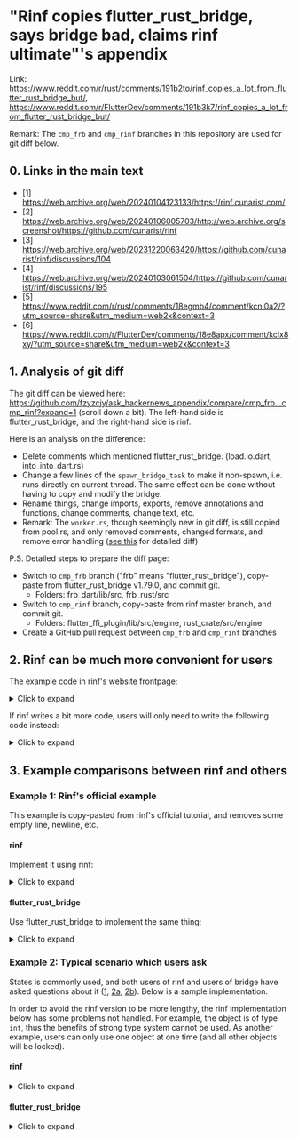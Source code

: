 # "Rinf copies flutter_rust_bridge, says bridge bad, claims rinf ultimate"'s appendix

Link: https://www.reddit.com/r/rust/comments/191b2to/rinf_copies_a_lot_from_flutter_rust_bridge_but/, https://www.reddit.com/r/FlutterDev/comments/191b3k7/rinf_copies_a_lot_from_flutter_rust_bridge_but/

Remark: The `cmp_frb` and `cmp_rinf` branches in this repository are used for git diff below.

## 0. Links in the main text

* [1] https://web.archive.org/web/20240104123133/https://rinf.cunarist.com/
* [2] https://web.archive.org/web/20240106005703/http://web.archive.org/screenshot/https://github.com/cunarist/rinf
* [3] https://web.archive.org/web/20231220063420/https://github.com/cunarist/rinf/discussions/104
* [4] https://web.archive.org/web/20240103061504/https://github.com/cunarist/rinf/discussions/195
* [5] https://www.reddit.com/r/rust/comments/18egmb4/comment/kcni0a2/?utm_source=share&utm_medium=web2x&context=3
* [6] https://www.reddit.com/r/FlutterDev/comments/18e8apx/comment/kclx8xy/?utm_source=share&utm_medium=web2x&context=3

## 1. Analysis of git diff

The git diff can be viewed here: https://github.com/fzyzcjy/ask_hackernews_appendix/compare/cmp_frb...cmp_rinf?expand=1 (scroll down a bit). The left-hand side is flutter_rust_bridge, and the right-hand side is rinf.

Here is an analysis on the difference:
* Delete comments which mentioned flutter_rust_bridge. (load.io.dart, into_into_dart.rs)
* Change a few lines of the `spawn_bridge_task` to make it non-spawn, i.e. runs directly on current thread. The same effect can be done without having to copy and modify the bridge.
* Rename things, change imports, exports, remove annotations and functions, change comments, change text, etc.
* Remark: The `worker.rs`, though seemingly new in git diff, is still copied from pool.rs, and only removed comments, changed formats, and remove error handling ([see this](https://www.diffchecker.com/FYTzoY8n/) for detailed diff)

P.S. Detailed steps to prepare the diff page:
* Switch to `cmp_frb` branch ("frb" means "flutter_rust_bridge"), copy-paste from flutter_rust_bridge v1.79.0, and commit git.
    * Folders: frb_dart/lib/src, frb_rust/src
* Switch to `cmp_rinf` branch, copy-paste from rinf master branch, and commit git.
    * Folders: flutter_ffi_plugin/lib/src/engine, rust_crate/src/engine
* Create a GitHub pull request between `cmp_frb` and `cmp_rinf` branches

## 2. Rinf can be much more convenient for users

The example code in rinf's website frontpage:

<details>
<summary>Click to expand</summary>

```rust
pub async fn do(rust_request: RustRequest) -> RustResponse {
  use crate::messages::tutorial_resource::{
    ReadRequest,
    ReadResponse,
  };

  match rust_request.operation {
    RustOperation::Create => RustResponse::default(),
    RustOperation::Read => {
      let message_bytes = rust_request.message.unwrap();
      let request_message = ReadRequest::decode(
        message_bytes.as_slice()
      ).unwrap();

      let response_message = ReadResponse {
        output_numbers: vec![1, 2, 3],
        output_string: String::from("HI"),
      };
      RustResponse {
        successful: true,
        message: Some(response_message.encode_to_vec()),
        blob: None,
      }
    }
    RustOperation::Update => RustResponse::default(),
    RustOperation::Delete => RustResponse::default(),
  }
}
```

Dart

```dart
final requestMessage = tutorialResource.ReadRequest(
  inputNumbers: [3, 4, 5],
  inputString: 'Zero-cost abstraction',
);
final rustRequest = RustRequest(
  resource: tutorialResource.ID,
  operation: RustOperation.Read,
  message: requestMessage.writeToBuffer(),
);
final rustResponse = await requestToRust(rustRequest);
```

</details>

If rinf writes a bit more code, users will only need to write the following code instead:

<details>
<summary>Click to expand</summary>

```rust
pub async fn do_read(request: ReadRequest) -> ReadResponse {
    ReadResponse {
        output_numbers: vec![1, 2, 3],
        output_string: String::from("HI"),
    }
}
```

Dart

```dart
final request = tutorialResource.ReadRequest(
  inputNumbers: [3, 4, 5],
  inputString: 'Zero-cost abstraction',
)
final response = await tutorialResourceRead(request);
```

</details>

## 3. Example comparisons between rinf and others

### Example 1: Rinf's official example

This example is copy-pasted from rinf's official tutorial, and removes some empty line, newline, etc.

#### rinf

Implement it using rinf:

<details>
<summary>Click to expand</summary>

Protobuf:

```proto
message ReadRequest {
  repeated int32 input_numbers = 1;
  string input_string = 2;
}

message ReadResponse {
  repeated int32 output_numbers = 1;
  string output_string = 2;
}
```

Rust file 1:

```rust
pub async fn handle_tutorial_resource(rust_request: RustRequest) -> RustResponse {
    match rust_request.operation {
        RustOperation::Create => RustResponse::default(),
        RustOperation::Read => {
            let message_bytes = rust_request.message.unwrap();
            let request_message = ReadRequest::decode(message_bytes.as_slice()).unwrap();
            let response_message = ReadResponse {
                output_numbers: request_message.input_numbers.into_iter().map(|x| x + 1).collect(),
                output_string: request_message.input_string.to_uppercase(),
            };
            RustResponse {
                successful: true,
                message: Some(response_message.encode_to_vec()),
                blob: None,
            }
        }
        RustOperation::Update => RustResponse::default(),
        RustOperation::Delete => RustResponse::default(),
    }
}
```

Rust file 2:

```rust
messages::tutorial_resource::ID => sample_functions::handle_tutorial_resource(rust_request).await
```

Dart:

```dart
  final request = tutorialResource.ReadRequest(
    inputNumbers: [3, 4, 5],
    inputString: 'Zero-cost abstraction',
  );
  final rustRequest = RustRequest(
    resource: tutorialResource.ID,
    operation: RustOperation.Read,
    message: request.writeToBuffer(),
  );
  final rustResponse = await requestToRust(rustRequest);
  final response = tutorialResource.ReadResponse.fromBuffer(rustResponse.message!);
  print('${response.outputNumbers} ${response.outputString}');
```

</details>

#### flutter_rust_bridge

Use flutter_rust_bridge to implement the same thing:

<details>
<summary>Click to expand</summary>

Rust:

```rust
pub struct ReadResponse {
    pub output_numbers: Vec<i32>,
    pub output_string: String,
}

pub async fn handle_tutorial_resource(input_numbers: Vec<i32>, input_string: String) -> ReadResponse {
    ReadResponse {
        output_numbers: input_numbers.into_iter().map(|x| x + 1).collect(),
        output_string: input_string.to_uppercase(),
    }
}
```

Dart:

```dart
  final response = await handleTutorialResource(
    inputNumbers: [3, 4, 5],
    inputString: 'Zero-cost abstraction',
  );
  print('${response.outputNumbers} ${response.outputString}');
```

</details>

### Example 2: Typical scenario which users ask

States is commonly used, and both users of rinf and users of bridge have asked questions about it ([1](https://web.archive.org/web/20240107060614/https://github.com/cunarist/rinf/discussions/240), [2a](https://web.archive.org/web/20240107060617/https://github.com/fzyzcjy/flutter_rust_bridge/discussions/251), [2b](https://web.archive.org/web/20240107060619/https://github.com/fzyzcjy/flutter_rust_bridge/discussions/962)). Below is a sample implementation.

In order to avoid the rinf version to be more lengthy, the rinf implementation below has some problems not handled. For example, the object is of type `int`, thus the benefits of strong type system cannot be used. As another example, users can only use one object at one time (and all other objects will be locked).

#### rinf

<details>
<summary>Click to expand</summary>

Protobuf:

```protobuf
message CreateRequest {
  string name = 1;
}

message CreateResponse {
  int32 object_id = 1;
}

message ReadRequest {
  oneof inner {
    SizeRequest size_request = 1;
    SearchRequest search_request = 2;
  }
}

message SizeRequest {
  int32 object_id = 1;
}

message SearchRequest {
  int32 object_id = 1;
  string keyword = 2;
}

message ReadResponse {
  oneof inner {
    SizeResponse size_response = 1;
    Empty search_response = 2;
  }
}

message SearchSignal {
  int32 object_id = 1;
  oneof inner {
    string value = 2;
    Empty end = 3;
  }
}

message SizeResponse {
  int32 value = 1;
}

message DeleteRequest {
  int32 object_id = 1;
}
```

Rust:

```rust
struct WordDict(HashMap<String, String>);

lazy_static! {
    static ref WORD_DICT_POOL: RwLock<HashMap<i32, WordDict>> = RwLock::new(HashMap::new());
    static ref WORD_DICT_NEXT_ID: Mutex<i32> = Mutex::new(0);
}

pub async fn handle_word_dict_resource(rust_request: RustRequest) -> RustResponse {
    match rust_request.operation {
        RustOperation::Create => {
            let request_message = CreateRequest::decode(rust_request.message.unwrap().as_slice()).unwrap();
            let object_id = {
                let mut next_id = WORD_DICT_NEXT_ID.lock().unwrap();
                *next_id += 1;
                *next_id
            };
            WORD_DICT_POOL.write().unwrap().insert(object_id, WordDict(fake_data(request_message.name)));
            let response_message = CreateResponse { object_id };
            RustResponse {
                successful: true,
                message: Some(response_message.encode_to_vec()),
                blob: None,
            }
        }
        RustOperation::Read => {
            let request_message: ReadRequest = ReadRequest::decode(rust_request.message.unwrap().as_slice()).unwrap();
            match request_message.inner.unwrap() {
                Inner::SizeRequest(request) => {
                    let pool_lock = WORD_DICT_POOL.read().unwrap();
                    let word_dict = pool_lock.get(&request.object_id).unwrap();
                    let response_message = SizeResponse { value: word_dict.0.len() as i32 };
                    RustResponse {
                        successful: true,
                        message: Some(response_message.encode_to_vec()),
                        blob: None,
                    }
                }
                Inner::SearchRequest(request) => {
                    tokio::task::spawn_blocking(move || {
                        let pool_lock = WORD_DICT_POOL.read().unwrap();
                        let word_dict = pool_lock.get(&request.object_id).unwrap();
                        for (k, v) in word_dict.0.iter() {
                            if k.contains(&request.keyword) {
                                let signal_message = SearchSignal {
                                    object_id: request.object_id,
                                    inner: Some(search_signal::Inner::Value(v.clone())),
                                };
                                send_rust_signal(RustSignal {
                                    resource: ID,
                                    message: Some(signal_message.encode_to_vec()),
                                    blob: None,
                                });
                            }
                            sleep(Duration::from_millis(500)); // Mimic slow search
                        }
                        let signal_message = SearchSignal {
                            object_id: request.object_id,
                            inner: Some(search_signal::Inner::End(Empty {})),
                        };
                        send_rust_signal(RustSignal {
                            resource: ID,
                            message: Some(signal_message.encode_to_vec()),
                            blob: None,
                        });
                    });
                    RustResponse {
                        successful: true,
                        message: None,
                        blob: None,
                    }
                }
            }
        }
        RustOperation::Update => RustResponse::default(),
        RustOperation::Delete => {
            let request_message = DeleteRequest::decode(rust_request.message.unwrap().as_slice()).unwrap();
            let removed = WORD_DICT_POOL.write().unwrap().remove(&request_message.object_id);
            assert!(removed.is_some());
            RustResponse {
                successful: true,
                message: None,
                blob: None,
            }
        }
    }
}
```

Rust file 2:

```rust
messages::word_dict_resource::ID => sample_functions::handle_word_dict_resource(rust_request).await,
```

Execute search in Dart:

```dart
  final createResponse = await requestToRust(RustRequest(
    resource: wordDictResource.ID,
    operation: RustOperation.Create,
    message: wordDictResource.CreateRequest(name: 'something').writeToBuffer(),
  ));
  final dictObjectId = wordDictResource.CreateResponse.fromBuffer(createResponse.message!).objectId;

  // Listen to result of `search`
  StreamSubscription<RustSignal>? streamSubscription;
  streamSubscription =
      rustBroadcaster.stream.where((rustSignal) => rustSignal.resource == wordDictResource.ID).listen((rustSignal) {
        final signal = wordDictResource.SearchSignal.fromBuffer(rustSignal.message!);
        if (signal.objectId != dictObjectId) {
          return;
        }
        switch (signal.whichInner()) {
          case wordDictResource.SearchSignal_Inner.value:
            print(signal.value);
          case wordDictResource.SearchSignal_Inner.end:
            streamSubscription!.cancel();
          case wordDictResource.SearchSignal_Inner.notSet:
            throw Exception();
        }
      });
  // Invoke `search`
  await requestToRust(RustRequest(
    resource: wordDictResource.ID,
    operation: RustOperation.Read,
    message: wordDictResource.ReadRequest(
      searchRequest: wordDictResource.SearchRequest(objectId: dictObjectId, keyword: 'e'),
    ).writeToBuffer(),
  ));

  await requestToRust(RustRequest(
    resource: wordDictResource.ID,
    operation: RustOperation.Delete,
    message: wordDictResource.DeleteRequest(objectId: dictObjectId).writeToBuffer(),
  ));
```

Show size in Dart:

```dart
  FutureBuilder(
    future: () async {
      final response = await requestToRust(RustRequest(
        resource: wordDictResource.ID,
        operation: RustOperation.Read,
        message: wordDictResource.ReadRequest(sizeRequest: wordDictResource.SizeRequest(objectId: dictObjectId)).writeToBuffer(),
      ));
      return wordDictResource.SizeResponse.fromBuffer(response.message!).value;
    }(),
    builder: (_, sizeSnapshot) => Text('Dict size: ${sizeSnapshot.data}'),
  ),
```

</details>

#### flutter_rust_bridge

<details>
<summary>Click to expand</summary>

Rust:

```rust
#[frb(opaque)]
pub struct WordDict(HashMap<String, String>);

impl WordDict {
    pub fn open(name: String) -> WordDict {
        WordDict(fake_data(name))
    }

    #[frb(sync, getter)]
    pub fn size(&self) -> usize {
        self.0.len()
    }

    pub fn search(&self, keyword: String, sink: StreamSink<String>) {
        for (k, v) in self.0.iter() {
            if k.contains(&keyword) {
                sink.add(v.clone());
            }
            sleep(Duration::from_millis(500)); // Mimic slow search
        }
    }
}
```

Execute search in Dart:

```dart
final dict = await WordDict.open(name: 'something');
await for (final value in dict.search(keyword: 'e')) {
  print(value);
}
dict.dispose();
```

Show size in Dart:

```dart
Text('Dict size: ${dict?.size}')
```

</details>
